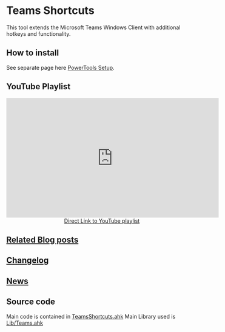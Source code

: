 # Teams Shortcuts

This tool extends the Microsoft Teams Windows Client with additional hotkeys and functionality.

## How to install

See separate page here [PowerTools Setup](PowerTools-Setup).

## YouTube Playlist

<div align="center"><iframe width="560" height="315" src="https://www.youtube.com/embed/videoseries?list=PLUSZfg60tAwLe8lIxZCpH38tP2jf4sv5m" frameborder="0" allow="accelerometer; autoplay; encrypted-media; gyroscope; picture-in-picture" allowfullscreen></iframe><br><a href="https://www.youtube.com/playlist?list=PLUSZfg60tAwLe8lIxZCpH38tP2jf4sv5m">Direct Link to YouTube playlist</a></div>

## [Related Blog posts](https://tdalon.blogspot.com/search/label/teams-shortcuts)

## [Changelog](Teams-Shortcuts-(Changelog))

## [News](https://twitter.com/search?q=%23TeamsShortcuts%20%23MicrosoftTeams)

## Source code

Main code is contained in [TeamsShortcuts.ahk](https://github.com/tdalon/ahk/blob/master/TeamsShortcuts.ahk)
Main Library used is [Lib/Teams.ahk](https://github.com/tdalon/ahk/blob/master/Lib/Teams.ahk)
